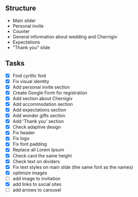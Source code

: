 ## Structure 

- Main slider
- Personal invite
- Counter
- General information about wedding and Chernigiv
- Expectations
- "Thank you" slide

## Tasks

- [x] Find cyrillic font
- [x] Fix visual identity
- [x] Add personal invite section
- [x] Create Google Form for registration
- [x] Add section about Chernigiv
- [x] Add accommodation section
- [x] Add expectations section
- [x] Add wonder gifts section
- [x] Add 'Thank you' section
- [x] Check adaptive design
- [x] Fix header
- [x] Fix logo
- [x] Fix font padding
- [x] Replace all Lorem Ipsum
- [x] Check card the same height
- [x] Check text on dividers
- [x] Fix text styles on main slide (the same font as the names)
- [x] optimize images
- [ ] add image to invitation
- [x] add links to social sites
- [ ] add arrows to carousel